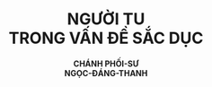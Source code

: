 # <center>NGƯỜI TU </br> TRONG VẤN ĐỀ SẮC DỤC</center>

#### <center>CHÁNH PHỐI-SƯ </br> NGỌC-ĐÁNG-THANH</center>
